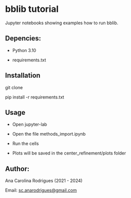 # bblib tutorial

Jupyter notebooks showing examples how to run bblib.

## Depencies:

- Python 3.10
  
- requirements.txt

## Installation

git clone

pip install -r requirements.txt

## Usage

- Open jupyter-lab

- Open the file methods_import.ipynb

- Run the cells

- Plots will be saved in the center_refinement/plots folder

## Author:

Ana Carolina Rodrigues (2021 - 2024)

Email: sc.anarodrigues@gmail.com
